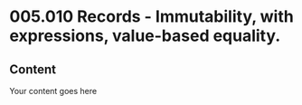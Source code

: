 ﻿# 005.010 Records - Immutability, with expressions, value-based equality.

## Content
Your content goes here
